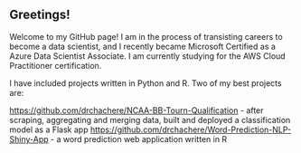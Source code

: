## Greetings!

Welcome to my GitHub page!  I am in the process of transisting careers to become a data scientist, and I recently became Microsoft Certified as a Azure Data Scientist Associate.  I am currently studying for the AWS Cloud Practitioner certification.

I have included projects written in Python and R.  Two of my best projects are:

<https://github.com/drchachere/NCAA-BB-Tourn-Qualification> - after scraping, aggregating and merging data, built and deployed a classification model as a Flask app
<https://github.com/drchachere/Word-Prediction-NLP-Shiny-App> - a word prediction web application written in R
